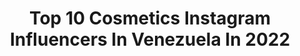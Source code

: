 ---
title: Top 10 Cosmetics Instagram Influencers In Venezuela In 2022
description: >-
  Find top cosmetics Instagram influencers in Venezuela in 2022. Most popular hashtags: #venezuela #makeupartist #makeup #makeuptutorial.
platform: Instagram
hits: 22
text_top: Analyze the best Instagram influencers on inBeat.
text_bottom: inBeat holds 22 Instagram influencers like this in Venezuela for you to connect with.
profiles:
  - username: "dra.marcelamolina"
    fullname: >-
      Dra. Marcela Molina Poblete
    bio: >-
      Cirugía Plástica, Estética, Reconstructiva, condición Post Bariátrica Miembro SVCPREM CC Los Campitos Symmetria piso3 Link para consultas👇🏻
    location: "Venezuela"
    followers: 59228
    engagement: 151
    commentsToLikes: 0.107026
    id: ck5buy54mimyj0i11ocor8hx1
    verified: false
    hashtags: "#dramarcelamolina, #cosmeticsurgery, #lipoescultura, #cirugiaresponsable"
  - username: "ireanav"
    fullname: >-
      Ireana Sanchez
    bio: >-
      Arquitectura Finalista @sambilmodel 2019 TV Host @canal_i 🎥 Chica @sunchannel ☀️ Solo se ve bien con el ❤️ Lo esencial es invisible a los ojos 👀 🇻🇪
    location: "Venezuela"
    followers: 6768
    engagement: 1058
    commentsToLikes: 0.060197
    id: ck5bwyy78moml0i11shkez0xl
    verified: false
    hashtags: "#staysafe, #beauty, #venezuela, #photoshoot"
  - username: "drnelsonleon"
    fullname: >-
      Nelson León - Maxilofacial
    bio: >-
      📞+58 212 9880526 📲WhatsApp+58 4125415222 📩infomaxilofacial@gmail.com Cirugía Ortognática-Implantes Dentales Cirugía Maxilofacial 🇻🇪Caracas-VENEZUELA
    location: "Venezuela"
    followers: 112514
    engagement: 158
    commentsToLikes: 0.036701
    id: ck15ryt16ads10i19mtlodxcg
    verified: false
    hashtags: "#tooth, #claseiii, #maxillofacial, #ortognatica"
  - username: "dreissmars_"
    fullname: >-
      Dreissmar Soto
    bio: >-
      MissSuperModelVenezuela2018👑 MissTurismoFitnessVzla2017👑 1'FinalistaMTAragua2017👑 Com.Social. Publicidad al direct.
    location: "Venezuela"
    followers: 17180
    engagement: 790
    commentsToLikes: 0.522934
    id: ck8t0r0x6sz2q0j78xciwnw1u
    verified: false
    hashtags: "#camisa, #outfits, #shooting, #design"
  - username: "christell_oficial"
    fullname: >-
      𝓒𝓱𝓻𝓲𝓼𝓽𝓮𝓵𝓵
    bio: >-
      𝐂𝐚𝐧𝐭𝐚𝐧𝐭𝐞🇨🇱⁣ ғᴜᴛᴜʀᴀ ғᴏɴᴏ📚⁣ 💄@makeupxchris⁣ ᴍɪ ᴛɪᴇɴᴅᴀ🛍@beyou.makeupstore ⁣ ᴄʀᴇᴀᴅᴏʀᴀ ᴅᴇ🎙@sumaloatuplaylist ⁣ 𝐷𝑖𝑜𝑠 𝑒𝑠 𝑚𝑖 𝑐𝑎𝑝𝑖𝑡𝑎𝑛🕊 @sheinofficial: cst15
    location: "Venezuela"
    followers: 297394
    engagement: 181
    commentsToLikes: 0.041879
    id: ck5q5qpnlu4qw0i1184zg16q7
    verified: true
    hashtags: "#musica, #chile, #papeleriachile, #music"
  - username: "adrianamonsalvemakeup"
    fullname: >-
      Makeup|SkinCare|Hair
    bio: >-
      🎨Maquillaje|Cuidado Facial|Cabello 💄Tips🎥Tutoriales 👣 👩‍💻Clases online desde 1$ 💡Aros de Luz 🌎Tachira 👇+información 📞
    location: "Venezuela"
    followers: 21663
    engagement: 289
    commentsToLikes: 0.063359
    id: ck602ymi6k1c60i14hztkfwi8
    verified: false
    hashtags: "#muavzla, #ushas, #bebesolartemonsalve, #makeupowervzla"
  - username: "martinezcmakeup"
    fullname: >-
      MARILEXI MARTINEZ
    bio: >-
      Profesional Makeup Artist ✨Cada quien brilla a su manera✨ 📍Barcelona - Anzoátegui 📲Para cursos y citas⬇️
    location: "Venezuela"
    followers: 6197
    engagement: 440
    commentsToLikes: 0.200818
    id: ck5cesb8elm380i11f15qy6ih
    verified: false
    hashtags: "#cutcreasemakeup, #makeupideas, #maquillajesencillo, #lomejor"
  - username: "carelquezada"
    fullname: >-
      C a r e l  Q u e z a d a💕
    bio: >-
      •Let all that you do be done in love•1Co16:14 🌸Makeup • FAITH✨🤯 ➕@eresvirtuosaonline 💌carelquezada@gmail.com 📽Ve mi último video aquí 👇
    location: "Venezuela"
    followers: 34256
    engagement: 360
    commentsToLikes: 0.029417
    id: ck6ud9ysljw7u0j71roknow1s
    verified: false
    hashtags: "#100, #skincare, #fallmakeup, #autumn"
  - username: "isabelcarolinav"
    fullname: >-
      Isαbel Cαrolinα
    bio: >-
      ♡| Makeup Artist•beauty blogger @isabelvcarolina 👩🏻‍💻|Social media➕content creator 💄| Citas de maquillajes•Cursos
    location: "Venezuela"
    followers: 28241
    engagement: 164
    commentsToLikes: 0.048778
    id: ck55lgnje1it80i11wzq6pc0n
    verified: false
    hashtags: "#makeupartistvzla, #pixibeautymy, #makeupmadrid, #maquilldoramadrid"
  - username: "osoriomelaniemakeup"
    fullname: >-
      Melanie Osorio ⚡️
    bio: >-
      💕Make Up Artist Social - Cursos - Novias - Editorial Aprende a maquillarte OnLine 🌎 San Cristóbal, VE. 🇻🇪 CEO @tutiendazafiro ✨ - Link a WhatsApp👇🏼
    location: "Venezuela"
    followers: 13180
    engagement: 555
    commentsToLikes: 0.033092
    id: ck0udl39ojfiy0i19blygkewj
    verified: false
    hashtags: "#makeupaddict, #makeupartist, #makeuptutorial, #halloweenmakeupideas"
---